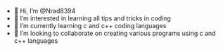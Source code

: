 - 👋 Hi, I’m @Nrad8394
- 👀 I’m interested in learning all tips and tricks in coding
- 🌱 I’m currently learning c and c++ coding languages
- 💞️ I’m looking to collaborate on creating various programs using  c and c++ languages



<!---
Nrad8394/Nrad8394 is a ✨ special ✨ repository because its `README.md` (this file) appears on your GitHub profile.
You can click the Preview link to take a look at your changes.
--->
